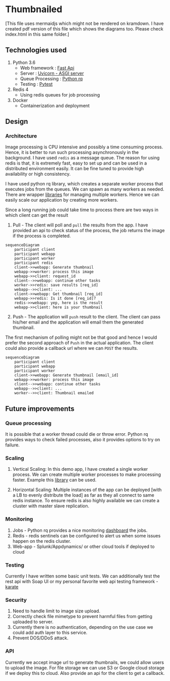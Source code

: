 # Thumbnailed

[This file uses mermaidjs which might not be rendered on kramdown. I have created pdf version of this file which shows the diagrams too. Please check index.html in this same folder.]

## Technologies used

1. Python 3.6
    - Web framework : [Fast Api](https://fastapi.tiangolo.com/)
    - Server : [Uvicorn - ASGI server](https://www.uvicorn.org/)
    - Queue Processing : [Python rq](https://python-rq.org/)
    - Testing : [Pytest](https://docs.pytest.org/en/latest/)
2. Redis 4
    - Using redis queues for job processing
3. Docker
    - Containerization and deployment

## Design

### Architecture

Image processing is CPU intensive and possibly a time consuming process. Hence, it is better to run such processing asynchronously in the background. I have used `redis` as a message queue. The reason for using redis is that, it is extremely fast, easy to set up and can be used in a distributed environment easily. It can be fine tuned to provide high availability or high consistency.

I have used python rq library, which creates a separate worker process that executes jobs from the queues. We can spawn as many workers as needed. There are wrapper [libraries](http://supervisord.org/) for managing multiple workers. Hence we can easily scale our application by creating more workers.

Since a long running job could take time to process there are two ways in which client can get the result

1. Pull - The client will poll and `pull` the results from the app. I have provided an api to check status of the process, the job returns the image if the process is completed.

```mermaid
sequenceDiagram
    participant client
    participant webapp
    participant worker
    participant redis
    client->>webapp: Generate thumbnail
    webapp->>worker: process this image
    webapp->>client: request_id
    client-->>webapp: continue other tasks
    worker->>redis: save results [req_id]
    webapp-->>client: ...
    client->>webapp: Get thumbnail [req_id]
    webapp->>redis: Is it done [req_id]?
    redis->>webapp: yep, here is the result
    webapp->>client: here is your thumbnail   
```

2. Push - The application will `push` result to the client. The client can pass his/her email and the application will email them the generated thumbnail.

The first mechanism of polling might not be that good and hence I would prefer the second approach of `Push` in the actual application. The client could also provide a callback url where we can `POST` the results.

```mermaid
sequenceDiagram
    participant client
    participant webapp
    participant worker
    client->>webapp: Generate thumbnail [email_id]
    webapp->>worker: process this image
    client-->>webapp: continue other tasks
    webapp-->>client: ...
    worker-->>client: Thumbnail emailed
```

## Future improvements

### Queue processing

It is possible that a worker thread could die or throw error. Python rq provides ways to check failed processes, also it provides options to try on failure.

### Scaling

1. Vertical Scaling: In this demo app, I have created a single worker process. We can create multiple worker processes to make processing faster. Example this [library](http://supervisord.org/) can be used.

2. Horizontal Scaling: Multiple instances of the app can be deployed [with a LB to evenly distribute the load] as far as they all connect to same redis instance. To ensure redis is also highly available we can create a cluster with master slave replication.


### Monitoring

1. Jobs - Python rq provides a nice monitoring [dashboard](https://python-rq.org/docs/monitoring/) the jobs.
2. Redis - redis sentinels can be configured to alert us when some issues happen on the redis cluster.
3. Web-app - Splunk/Appdynamics/ or other cloud tools if deployed to cloud


### Testing

Currently I have written some basic unit tests. We can additionally test the rest api with Soap UI or my personal favorite web api testing framework - [karate](https://github.com/intuit/karate)


### Security

1. Need to handle limit to image size upload.
2. Correctly check file mimetype to prevent harmful files from getting uploaded to server.
3. Currently there is no authentication, depending on the use case we could add auth layer to this service.
4. Prevent DOS/DDoS attack.

### API

Currently we accept image url to generate thumbnails, we could allow users to upload the image. For file storage we can use S3 or Google cloud storage if we deploy this to cloud. Also provide an api for the client to get a callback.



